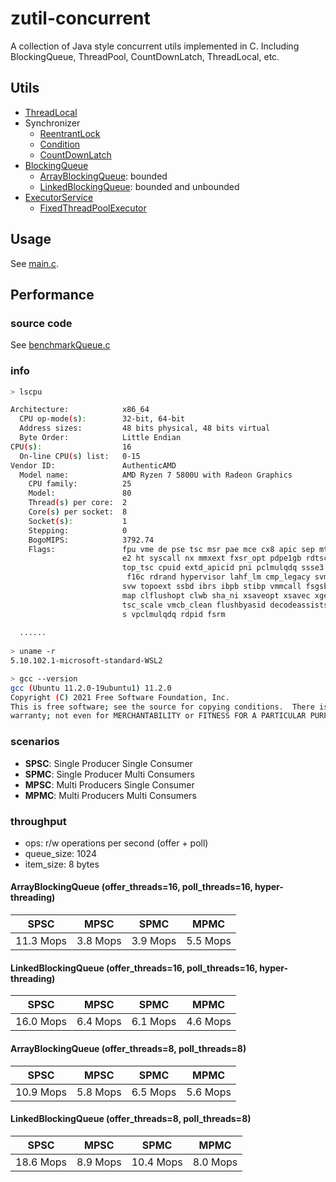 # zutil-concurrent

A collection of Java style concurrent utils implemented in C. Including BlockingQueue, ThreadPool, CountDownLatch, ThreadLocal, etc.

## Utils

- [ThreadLocal](include/ThreadLocal.h)
- Synchronizer
    - [ReentrantLock](include/ReentrantLock.h)
    - [Condition](include/Condition.h)
    - [CountDownLatch](include/CountDownLatch.h)
- [BlockingQueue](include/BlockingQueue.h)
    - [ArrayBlockingQueue](include/ArrayBlockingQueue.h): bounded
    - [LinkedBlockingQueue](include/LinkedBlockingQueue.h): bounded and unbounded
- [ExecutorService](include/ExecutorService.h)
    - [FixedThreadPoolExecutor](include/FixedThreadPoolExecutor.h)

## Usage

See [main.c](test/main.c).

## Performance

### source code

See [benchmarkQueue.c](test/benchmarkQueue.c)

### info

```bash
> lscpu

Architecture:            x86_64
  CPU op-mode(s):        32-bit, 64-bit
  Address sizes:         48 bits physical, 48 bits virtual
  Byte Order:            Little Endian
CPU(s):                  16
  On-line CPU(s) list:   0-15
Vendor ID:               AuthenticAMD
  Model name:            AMD Ryzen 7 5800U with Radeon Graphics
    CPU family:          25
    Model:               80
    Thread(s) per core:  2
    Core(s) per socket:  8
    Socket(s):           1
    Stepping:            0
    BogoMIPS:            3792.74
    Flags:               fpu vme de pse tsc msr pae mce cx8 apic sep mtrr pge mca cmov pat pse36 clflush mmx fxsr sse ss
                         e2 ht syscall nx mmxext fxsr_opt pdpe1gb rdtscp lm constant_tsc rep_good nopl tsc_reliable nons
                         top_tsc cpuid extd_apicid pni pclmulqdq ssse3 fma cx16 sse4_1 sse4_2 movbe popcnt aes xsave avx
                          f16c rdrand hypervisor lahf_lm cmp_legacy svm cr8_legacy abm sse4a misalignsse 3dnowprefetch o
                         svw topoext ssbd ibrs ibpb stibp vmmcall fsgsbase bmi1 avx2 smep bmi2 erms invpcid rdseed adx s
                         map clflushopt clwb sha_ni xsaveopt xsavec xgetbv1 xsaves clzero xsaveerptr arat npt nrip_save
                         tsc_scale vmcb_clean flushbyasid decodeassists pausefilter pfthreshold v_vmsave_vmload umip vae
                         s vpclmulqdq rdpid fsrm
  
  ......
  
> uname -r
5.10.102.1-microsoft-standard-WSL2

> gcc --version
gcc (Ubuntu 11.2.0-19ubuntu1) 11.2.0
Copyright (C) 2021 Free Software Foundation, Inc.
This is free software; see the source for copying conditions.  There is NO
warranty; not even for MERCHANTABILITY or FITNESS FOR A PARTICULAR PURPOSE.
```

### scenarios

- **SPSC**: Single Producer Single Consumer
- **SPMC**: Single Producer Multi Consumers
- **MPSC**: Multi Producers Single Consumer
- **MPMC**: Multi Producers Multi Consumers

### throughput

- ops: r/w operations per second (offer + poll)
- queue_size: 1024
- item_size: 8 bytes

#### ArrayBlockingQueue (offer_threads=16, poll_threads=16, hyper-threading)

| SPSC      | MPSC     | SPMC     | MPMC     |
|-----------|----------|----------|----------|
| 11.3 Mops | 3.8 Mops | 3.9 Mops | 5.5 Mops |

#### LinkedBlockingQueue (offer_threads=16, poll_threads=16, hyper-threading)

| SPSC      | MPSC     | SPMC     | MPMC     |
|-----------|----------|----------|----------|
| 16.0 Mops | 6.4 Mops | 6.1 Mops | 4.6 Mops |

#### ArrayBlockingQueue (offer_threads=8, poll_threads=8)

| SPSC      | MPSC     | SPMC     | MPMC     |
|-----------|----------|----------|----------|
| 10.9 Mops | 5.8 Mops | 6.5 Mops | 5.6 Mops |

#### LinkedBlockingQueue (offer_threads=8, poll_threads=8)

| SPSC      | MPSC     | SPMC      | MPMC     |
|-----------|----------|-----------|----------|
| 18.6 Mops | 8.9 Mops | 10.4 Mops | 8.0 Mops |

